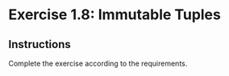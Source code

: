# Exercise 1.8: Immutable Tuples

## Instructions

Complete the exercise according to the requirements.
